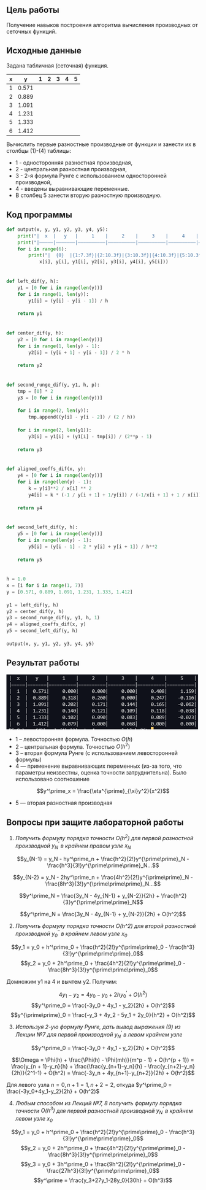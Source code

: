 ## Цель работы

Получение навыков построения алгоритма вычисления производных от сеточных функций.

## Исходные данные

Задана табличная (сеточная) функция.

| x   | y     | 1   | 2   | 3   | 4   | 5   |
| --- | ----- | --- | --- | --- | --- | --- |
| 1   | 0.571 |     |     |     |     |     |
| 2   | 0.889 |     |     |     |     |     |
| 3   | 1.091 |     |     |     |     |     |
| 4   | 1.231 |     |     |     |     |     |
| 5   | 1.333 |     |     |     |     |     |
| 6   | 1.412 |     |     |     |     |     |

Вычислить первые разностные производные от функции и занести их в столбцы (1)-(4) таблицы:

* 1 - односторонняя разностная производная,
* 2 - центральная разностная производная,
* 3 - 2-я формула Рунге с использованием односторонней производной,
* 4 -  введены выравнивающие переменные.
* В столбец 5 занести вторую разностную производную.

## Код программы

```py
def output(x, y, y1, y2, y3, y4, y5):
    print("|  x  |   y   |     1    |     2    |     3    |     4    |     5    |")
    print("|—————|———————|——————————|——————————|——————————|——————————|——————————|")
    for i in range(6):
        print("|  {0}  |{1:7.3f}|{2:10.3f}|{3:10.3f}|{4:10.3f}|{5:10.3f}|{6:10.3f}|".format(
            x[i], y[i], y1[i], y2[i], y3[i], y4[i], y5[i]))


def left_dif(y, h):
    y1 = [0 for i in range(len(y))]
    for i in range(1, len(y)):
        y1[i] = (y[i] - y[i - 1]) / h

    return y1


def center_dif(y, h):
    y2 = [0 for i in range(len(y))]
    for i in range(1, len(y) - 1):
        y2[i] = (y[i + 1] - y[i - 1]) / 2 * h

    return y2


def second_runge_dif(y, y1, h, p):
    tmp = [0] * 2
    y3 = [0 for i in range(len(y))]

    for i in range(2, len(y)):
        tmp.append((y[i] - y[i - 2]) / (2 / h))

    for i in range(2, len(y1)):
        y3[i] = y1[i] + (y1[i] - tmp[i]) / (2**p - 1)

    return y3


def aligned_coeffs_dif(x, y):
    y4 = [0 for i in range(len(y))]
    for i in range(len(y) - 1):
        k = y[i]**2 / x[i] ** 2
        y4[i] = k * (-1 / y[i + 1] + 1/y[i]) / (-1/x[i + 1] + 1 / x[i])

    return y4


def second_left_dif(y, h):
    y5 = [0 for i in range(len(y))]
    for i in range(len(y) - 1):
        y5[i] = (y[i - 1] - 2 * y[i] + y[i + 1]) / h**2

    return y5


h = 1.0
x = [i for i in range(1, 7)]
y = [0.571, 0.889, 1.091, 1.231, 1.333, 1.412]

y1 = left_dif(y, h)
y2 = center_dif(y, h)
y3 = second_runge_dif(y, y1, h, 1)
y4 = aligned_coeffs_dif(x, y)
y5 = second_left_dif(y, h)

output(x, y, y1, y2, y3, y4, y5)

```

## Результат работы

![s](Screenshot_1.png)

* 1 – левосторонняя формула. Точностью $O(h)$
* 2 – центральная формула. Точностью $O(h^2)$
* 3 – вторая формула Рунге (с использованием левосторонней формулы)
* 4 — применение выравнивающих переменных (из-за того, что параметры неизвестны, оценка точности затруднительна). Было использовано соотношение

$$y^\prime_x = \frac{\eta^{\prime}_{\xi}y^2}{x^2}$$

* 5 — вторая разностная производная

## Вопросы при защите лабораторной работы

1. *Получить формулу порядка точности $O(h^2)$ для первой разностной производной $y^\prime_N$ в крайнем правом узле $x_N$*
   
$$y_{N-1} = y_N - hy^\prime_n + \frac{h^2}{2!}y^{\prime\prime}_N - \frac{h^3}{3!}y^{\prime\prime\prime}_N...$$


$$y_{N-2} = y_N - 2hy^\prime_n + \frac{4h^2}{2!}y^{\prime\prime}_N - \frac{8h^3}{3!}y^{\prime\prime\prime}_N...$$

$$y^\prime_N = \frac{3y_N - 4y_{N-1} + y_{N-2}}{2h} + \frac{h^2}{3}y^{\prime\prime\prime}_N$$

$$y^\prime_N = \frac{3y_N - 4y_{N-1} + y_{N-2}}{2h} + O(h^2)$$

2. *Получить формулу порядка точности O(h^2) для второй разностной производной $y^{\prime\prime}_0$ в крайнем левом узле $x_0$*
   
$$y_1 = y_0 + h^\prime_0 + \frac{h^2}{2!}y^{\prime\prime}_0 - \frac{h^3}{3!}y^{\prime\prime\prime}_0$$
$$y_2 = y_0 + 2h^\prime_0 + \frac{4h^2}{2!}y^{\prime\prime}_0 - \frac{8h^3}{3!}y^{\prime\prime\prime}_0$$

Домножим y1 на 4 и вычтем y2. Получим:

$$4y_1 - y_2 = 4y_0 - y_0 + 2hy^\prime_0 + O(h^2)$$
$$y^\prime_0 = \frac{-3y_0 + 4y_1 - y_2}{2h} + O(h^2)$$
$$y^{\prime\prime}_0 = \frac{-y_3 + 4y_2 - 5y_1 + 2y_0}{h^2} + O(h^2)$$

3. *Используя 2-ую формулу Рунге, дать вывод выражения (9) из Лекции №7 для первой производной $y^\prime_N$ в левом крайнем узле*


$$y^\prime_0 = \frac{-3y_0 + 4y_1 - y_2}{2h} + O(h^2)$$

$$\Omega = \Phi(h) + \frac{\Phi(h) - \Phi(mh)}{m^p - 1} + O(h^{p + 1}) = \frac{y_{n + 1}-y_n}{h} + \frac{\frac{y_{n+1}-y_n}{h} - \frac{y_{n+2}-y_n}{2h}}{2^1-1} + O(h^2) = \frac{-3y_n + 4y_{n+1}-y_{n+2}}{2h} + O(h^2)$$

Для левого узла $n = 0, n + 1 = 1, n + 2 = 2$, откуда $y^\prime_0 = \frac{-3y_0+4y_1-y_2}{2h} + O(h^2)$

4. *Любым способом из Лекций №7, 8 получить формулу порядка точности $O(h^3)$ для первой разностной производной $y^\prime_N$ в крайнем левом узле $x_0$*

$$y_1 = y_0 + h^\prime_0 + \frac{h^2}{2!}y^{\prime\prime}_0 - \frac{h^3}{3!}y^{\prime\prime\prime}_0$$
$$y_2 = y_0 + 2h^\prime_0 + \frac{4h^2}{2!}y^{\prime\prime}_0 - \frac{8h^3}{3!}y^{\prime\prime\prime}_0$$
$$y_3 = y_0 + 3h^\prime_0 + \frac{9h^2}{2!}y^{\prime\prime}_0 - \frac{27h^3}{3!}y^{\prime\prime\prime}_0$$
$$y^\prime = \frac{y_3+27y_1-28y_0}{30h} + O(h^3)$$